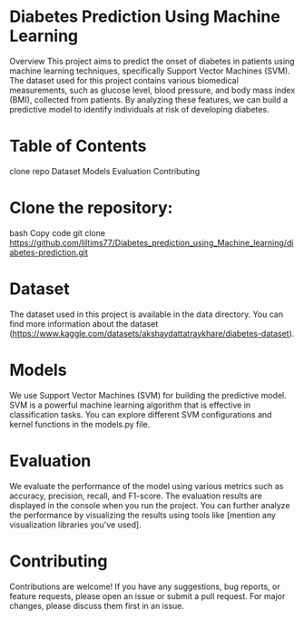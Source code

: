 # Diabetes Prediction Using Machine Learning

Overview
This project aims to predict the onset of diabetes in patients using machine learning techniques, specifically Support Vector Machines (SVM). The dataset used for this project contains various biomedical measurements, such as glucose level, blood pressure, and body mass index (BMI), collected from patients. By analyzing these features, we can build a predictive model to identify individuals at risk of developing diabetes.

# Table of Contents
clone repo
Dataset
Models
Evaluation
Contributing

# Clone the repository:
bash
Copy code
git clone https://github.com/liltims77/Diabetes_prediction_using_Machine_learning/diabetes-prediction.git

# Dataset
The dataset used in this project is available in the data directory. You can find more information about the dataset (https://www.kaggle.com/datasets/akshaydattatraykhare/diabetes-dataset).

# Models
We use Support Vector Machines (SVM) for building the predictive model. SVM is a powerful machine learning algorithm that is effective in classification tasks. You can explore different SVM configurations and kernel functions in the models.py file.

# Evaluation
We evaluate the performance of the model using various metrics such as accuracy, precision, recall, and F1-score. The evaluation results are displayed in the console when you run the project. You can further analyze the performance by visualizing the results using tools like [mention any visualization libraries you've used].

# Contributing
Contributions are welcome! If you have any suggestions, bug reports, or feature requests, please open an issue or submit a pull request. For major changes, please discuss them first in an issue.
